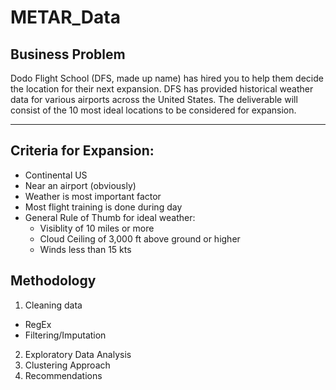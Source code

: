 # METAR_Data

## Business Problem

Dodo Flight School (DFS, made up name) has hired you to help them decide the location for their next expansion. DFS has provided historical weather data for various airports across the United States. The deliverable will consist of the 10 most ideal locations to be considered for expansion.


___

## Criteria for Expansion:

- Continental US
- Near an airport (obviously)
- Weather is most important factor
- Most flight training is done during day
- General Rule of Thumb for ideal weather:
  - Visiblity of 10 miles or more
  - Cloud Ceiling of 3,000 ft above ground or higher
  - Winds less than 15 kts


## Methodology

1. Cleaning data
  * RegEx
  * Filtering/Imputation
2. Exploratory Data Analysis
3. Clustering Approach
4. Recommendations
